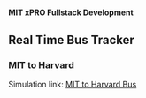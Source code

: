 #### MIT xPRO Fullstack Development
## Real Time Bus Tracker
### MIT to Harvard
Simulation link: [MIT to Harvard Bus](https://marialee222.github.io/real-time-bus-tracker/)


